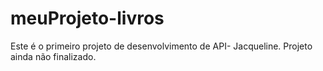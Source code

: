 # meuProjeto-livros
Este é o primeiro projeto de desenvolvimento de API- Jacqueline. 
Projeto ainda não finalizado.
